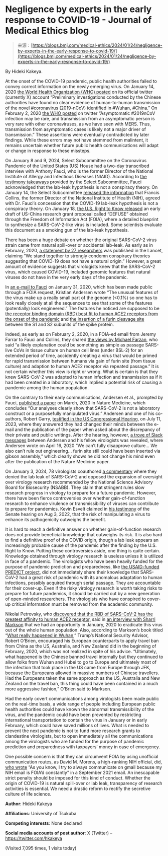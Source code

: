<!--yml
category: 未分类
date: 2024-05-27 15:17:48
-->

# Negligence by experts in the early response to COVID-19 - Journal of Medical Ethics blog

> 来源：[https://blogs.bmj.com/medical-ethics/2024/01/24/negligence-by-experts-in-the-early-response-to-covid-19/](https://blogs.bmj.com/medical-ethics/2024/01/24/negligence-by-experts-in-the-early-response-to-covid-19/)

By Hideki Kakeya.

At the onset of the COVID-19 pandemic, public health authorities failed to convey correct information on the newly emerging virus. On January 14, 2020 [the World Health Organization (WHO) posted](https://twitter.com/WHO/status/1217043229427761152) on its official twitter (currently X) account “Preliminary investigations conducted by the Chinese authorities have found no clear evidence of human-to-human transmission of the novel #coronavirus (2019-nCoV) identified in #Wuhan, #China.” On February 2, 2020 [the WHO posted](https://twitter.com/WHO/status/1223659708072038400) on twitter “Asymptomatic #2019nCoV infection may be rare, and transmission from an asymptomatic person is very rare with other coronaviruses, as we have seen with MERS. Thus, transmission from asymptomatic cases is likely not a major driver of transmission.” These assertions were eventually contradicted by later findings. While these errors may not have stemmed from malintent, it remains uncertain whether future public health communications will adapt or change in response to these missteps.

On January 8 and 9, 2024, Select Subcommittee on the Coronavirus Pandemic of the United States (US) House had a two-day transcribed interview with Anthony Fauci, who is the former Director of the National Institute of Allergy and Infectious Diseases (NIAID). According to [the testimony takeaways](https://twitter.com/COVIDSelect/status/1745048322618904738) provided by the Select Subcommittee, Fauci acknowledged that the lab-leak hypothesis is not a conspiracy theory. On January 14, the Select Subcommittee [released the information](https://twitter.com/COVIDSelect/status/1746198369070932285) that Francis Collins, the former Director of the National Institute of Health (NIH), agreed with Dr. Fauci’s concession that the COVID-19 lab-leak hypothesis is not a conspiracy theory. On January 18, [the U.S. Right to Know released](https://usrtk.org/covid-19-origins/scientists-proposed-making-viruses-with-unique-features-of-sars-cov-2-in-wuhan/) an early draft of US-China research grant proposal called “DEFUSE” obtained through the Freedom of Information Act (FOIA), where a detailed blueprint to synthesize a SARS-CoV-2-like virus is included. Some scientists evaluate this document as a smoking gun of the lab-leak hypothesis.

There has been a huge debate on whether the original SARS-CoV-2 virus strain came from natural spill-over or accidental lab-leak. As early as in February, 2020, [a statement by 27 researchers](https://www.thelancet.com/journals/lancet/article/PIIS0140-6736(20)30418-9/fulltext) was published in the Lancet, claiming “We stand together to strongly condemn conspiracy theories suggesting that COVID-19 does not have a natural origin.” However, a great amount of evidence suggests that virologists knew that the SARS-CoV-2 virus, which caused COVID-19, included genomic features that natural viruses do not have in the very early days of the pandemic.

In [an e-mail to Fauci](https://s3.documentcloud.org/documents/20793561/leopold-nih-foia-anthony-fauci-emails.pdf) on January 31, 2020, which has been made public through a FOIA request, Kristian Andersen wrote “The unusual features of the virus make up a really small part of the genome (<0.1%) so one has to look really closely at all the sequences to see that some of the features (potentially) look engineered.” The features he noticed are supposed to be [the receptor binding domain (RBD) best fit to human ACE2 receptors from the onset of the pandemic](https://www.biorxiv.org/content/10.1101/2020.05.01.073262v1) and [the insertion of a furin cleavage site](https://www.pnas.org/doi/10.1073/pnas.2202769119) between the S1 and S2 subunits of the spike protein.

Indeed, as early as on February 2, 2020, in a FOIA-ed email from Jeremy Farrar to Fauci and Collins, they shared [the views by Michael Farzan](https://s3.documentcloud.org/documents/21177759/house-oversight-letter-and-email-transcriptions.pdf), who said “a likely explanation could be something as simple as passage SARS-live CoVs in tissue culture on human cell lines (under BSL-2) for an extended period of time, accidently creating a virus that would be primed for rapid transmission between humans via gain of furin site (from tissue culture) and adaption to human ACE2 receptor via repeated passage.” It is not certain whether this view is right or wrong. What is certain is that they knew SARS-CoV-2 was adapted to human infection and transmission as if it had been created in a laboratory, which implied a potential risk of causing a pandemic among the human population.

On the contrary to their early communications, Andersen et al., prompted by Fauci, [published a paper](https://www.nature.com/articles/s41591-020-0820-9) on March, 2020 in Nature Medicine, which concludes “Our analyses clearly show that SARS-CoV-2 is not a laboratory construct or a purposefully manipulated virus.” Andersen and one of his co-authors, Robert Garry, [testified in the US Congressional Hearing](https://oversight.house.gov/hearing/investigating-the-proximal-origin-of-a-cover-up/), on July 11, 2023, where they answered they had changed their minds between the e-mail and the publication of the paper when asked about the discrepancy of their private and public writings. After the hearing, however, [a trove of Slack messages](https://usrtk.org/wp-content/uploads/2023/10/Proximal_Origin_Slack_OCRd.pdf) between Andersen and his fellow virologists was revealed, where Andersen wrote on April 16, 2020 “We can’t fully disapprove culture… We also can’t rule out engineering… furin site still could have been inserted via gibson assembly,” which clearly shows he did not change his mind even after the publication of the Nature Medicine paper.

On January 3, 2024, 78 virologists coauthored [a commentary](https://journals.asm.org/doi/10.1128/jvi.01791-23) where they denied the lab leak of SARS-CoV-2 and opposed the expansion of oversight over virology research recommended by the National Science Advisory Board for Biosecurity (NSABB). They claim that stringent rules slow research progress in virology to prepare for a future pandemic. However, there have been fierce controversies over whether gain-of-function research to enhance virulence or transmissibility of viruses can contribute to prepare for pandemics. Kevin Esvelt claimed in [his testimony](https://www.hsgac.senate.gov/wp-content/uploads/imo/media/doc/Esvelt%20Testimony.pdf) of the Senate hearing on Aug 3, 2022, that the risk of manipulating a virus to enhance its pathogenicity outweighs the benefit.

It is hard to reach a definitive answer on whether gain-of-function research does not provide beneficial knowledge that outweighs its risk. It is also hard to find a definitive proof of the COVID origin, though a lab leak appears an increasingly probable cause of the pandemic after the finding by the U.S. Right to Know. Putting these controversies aside, one thing is quite certain. Knowledge obtained through virology research is useless unless it is utilized in face of a pandemic. The virologists who have been heavily funded for the purpose of pandemic prediction and preparedness, like [the USAID-funded PREDICT project](https://p2.predict.global/), did not immediately share their knowledge that SARS-CoV-2 had a great risk of pandemic with its anomalous adaptation to human infections, possibly acquired through serial passage. They are accountable for their cover-up. Even if the risky virology research is worth taking risks to prepare for future pandemics, it should be carried out by a new generation of open-minded researchers. The virologists who have conspired to cover-up critical information must be removed from the academic community.

Nikolai Petrovsky, who [discovered that the RBD of SARS-CoV-2 has the greatest affinity to human ACE2 receptor,](https://www.nature.com/articles/s41598-021-92388-5) said in [an interview with Sharri Markson](https://www.youtube.com/watch?v=oh2Sj_QpZOA) that we had an opportunity in January, 2020 to eradicate this virus out of the whole human population. Also, according to Markson’s book titled “[What really happened in Wuhan](https://www.harpercollins.com/products/what-really-happened-in-wuhan-sharri-markson),” Trump’s National Security Advisor, Robert O’Brien, encouraged his European counterparts to apply travel ban from China as the US, Australia, and New Zealand did in the beginning of February, 2020, which was not realized in spite of his advice. “Ultimately, what happened is the Chinese banned travel internally but they continued to allow folks from Wuhan and Hubei to go to Europe and ultimately most of the infection that took place in the US came from Europe through JFK, because the Europeans allowed in massive numbers of Chinese travellers. Had the Europeans taken the same approach as the US, Australia and New Zealand on the travel ban, this thing could have been contained in a much more aggressive fashion,” O’Brien said to Markson.

Had the early covert communications among virologists been made public on the real-time basis, a wide range of people including European public health authorities could have known the abnormal transmissibility of the virus, and the pandemic could have been prevented by restricting international transportation to contain the virus in January or in early February, which could have saved millions of lives. What is needed to prevent the next pandemic is not to fund more research grants to clandestine virologists, but to open immediately all the communications among the virologists who are funded for the purpose of pandemic prediction and preparedness with taxpayers’ money in case of emergency.

One possible concern is that they can circumvent FOIA by using unofficial communication routes, as David M. Morens, a high-ranking NIH official, did, [who wrote](https://oversight.house.gov/wp-content/uploads/2023/06/2023.06.29-BRW-Letter-to-DM-Re.-Origins_Redacted_Final.pdf) “As you know, I try to always communicate on gmail because my NIH email is FOIA’d constantly” in a September 2021 email. An inescapable strict penalty should be imposed for this kind of conduct. Whether the origin of COVID-19 is natural spill-over or lab leak, transparency of research activities is essential. We need a drastic reform to rectify the secretive culture of life science.

**Author**: Hideki Kakeya

**Affiliations**: University of Tsukuba

**Competing interests**: None declared

**Social media accounts of post author**: X (Twitter) – https://twitter.com/hkakeya

(Visited 7,095 times, 1 visits today)